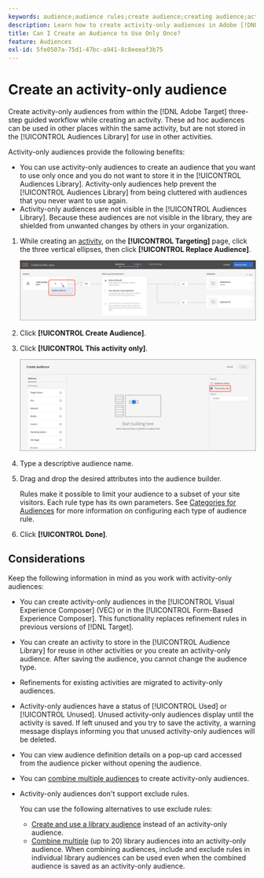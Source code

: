 ```yaml
---
keywords: audience;audience rules;create audience;creating audience;activity only;activity-only;adhoc
description: Learn how to create activity-only audiences in Adobe [!DNL Target] that are for one-time use.
title: Can I Create an Audience to Use Only Once?
feature: Audiences
exl-id: 5fe0507a-75d1-47bc-a941-8c8eeeaf3b75
---
```

# Create an activity-only audience

Create activity-only audiences from within the [!DNL Adobe Target] three-step guided workflow while creating an activity. These ad hoc audiences can be used in other places within the same activity, but are not stored in the [!UICONTROL Audiences Library] for use in other activities.

Activity-only audiences provide the following benefits:

* You can use activity-only audiences to create an audience that you want to use only once and you do not want to store it in the [!UICONTROL Audiences Library]. Activity-only audiences help prevent the [!UICONTROL Audiences Library] from being cluttered with audiences that you never want to use again. 
* Activity-only audiences are not visible in the [!UICONTROL Audiences Library]. Because these audiences are not visible in the library, they are shielded from unwanted changes by others in your organization.

1. While creating an [activity](/help/main/c-activities/activities.md#concept_D317A95A1AB54674BA7AB65C7985BA03), on the **[!UICONTROL Targeting]** page, click the three vertical ellipses, then click **[!UICONTROL Replace Audience]**.

   ![Step Result](assets/edit_audience.png)

1. Click **[!UICONTROL Create Audience]**.

1. Click **[!UICONTROL This activity only]**.

   ![activity-only-aud image](assets/activity-only-aud.png)
 
1. Type a descriptive audience name. 
1. Drag and drop the desired attributes into the audience builder.

   Rules make it possible to limit your audience to a subset of your site visitors. Each rule type has its own parameters. See [Categories for Audiences](/help/main/c-target/c-audiences/c-target-rules/target-rules.md#concept_E3A77E42F1644503A829B5107B20880D) for more information on configuring each type of audience rule. 
 
1. Click **[!UICONTROL Done]**.

## Considerations

Keep the following information in mind as you work with activity-only audiences:

* You can create activity-only audiences in the [!UICONTROL Visual Experience Composer] (VEC) or in the [!UICONTROL Form-Based Experience Composer]. This functionality replaces refinement rules in previous versions of [!DNL Target]. 
* You can create an activity to store in the [!UICONTROL Audience Library] for reuse in other activities or you create an activity-only audience. After saving the audience, you cannot change the audience type. 
* Refinements for existing activities are migrated to activity-only audiences. 
* Activity-only audiences have a status of [!UICONTROL Used] or [!UICONTROL Unused]. Unused activity-only audiences display until the activity is saved. If left unused and you try to save the activity, a warning message displays informing you that unused activity-only audiences will be deleted. 
* You can view audience definition details on a pop-up card accessed from the audience picker without opening the audience. 
* You can [combine multiple audiences](/help/main/c-target/combining-multiple-audiences.md#concept_A7386F1EA4394BD2AB72399C225981E5) to create activity-only audiences.
* Activity-only audiences don't support exclude rules.

  You can use the following alternatives to use exclude rules:

  * [Create and use a library audience](/help/main/c-target/c-audiences/create-audience.md) instead of an activity-only audience.
  * [Combine multiple](/help/main/c-target/combining-multiple-audiences.md#concept_A7386F1EA4394BD2AB72399C225981E5) (up to 20) library audiences into an activity-only audience. When combining audiences, include and exclude rules in individual library audiences can be used even when the combined audience is saved as an activity-only audience.
